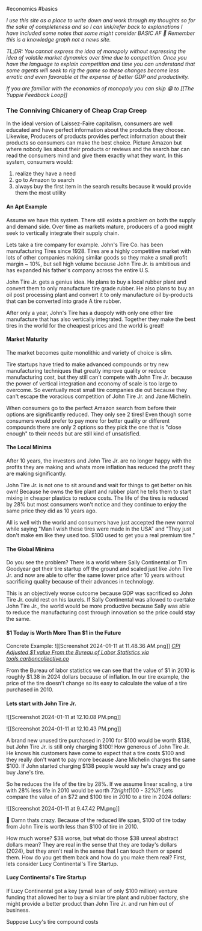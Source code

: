 #economics #basics

*I use this site as a place to write down and work through my thoughts so for the sake of completeness and so I can link/refer back to explanations I have included some notes that some might consider BASIC AF 🧐 Remember this is a knowledge graph not a news site.*

*TL;DR: You cannot express the idea of monopoly without expressing the idea of volatile market dynamics over time due to competition. Once you have the language to explain competition and time you can understand that some agents will seek to rig the game so these changes become less erratic and even favorable at the expense of better GDP and productivity.*

*If you are familiar with the economics of monopoly you can skip 😁 to [[The Yuppie Feedback Loop]]*
### The Conniving Chicanery of  Cheap Crap Creep
In the ideal version of Laissez-Faire capitalism, consumers are well educated and have perfect information about the products they choose. Likewise, Producers of products provides perfect information about their products so consumers can make the best choice. Picture Amazon but where nobody lies about their products or reviews and the search bar can read the consumers mind and give them exactly what they want. In this system, consumers would: 
1. realize they have a need 
2. go to Amazon to search
3. always buy the first item in the search results because it would provide them the most utility
#### An Apt Example
Assume we have this system. There still exists a problem on both the supply and demand side. Over time as markets mature, producers of a good might seek to vertically integrate their supply chain. 

Lets take a tire company for example. John's Tire Co. has been manufacturing Tires since 1928. Tires are a highly competitive market with lots of other companies making similar goods so they make a small profit margin ~ 10%, but sell high volume because John Tire Jr. is ambitious and has expanded his father's company across the entire U.S. 

John Tire Jr. gets a genius idea. He plans to buy a local rubber plant and convert them to only manufacture tire grade rubber. He also plans to buy an oil post processing plant and convert it to only manufacture oil by-products that can be converted into grade A tire rubber. 

After only a year, John's Tire has a duopoly with only one other tire manufacture that has also vertically integrated. Together they make the best tires in the world for the cheapest prices and the world is great!

#### Market Maturity
The market becomes quite monolithic and variety of choice is slim.

Tire startups have tried to make advanced compounds or try new manufacturing techniques that greatly improve quality or reduce manufacturing cost, but they still can't compete with John Tire Jr. because the power of vertical integration and economy of scale is too large to overcome. So eventually most small tire companies die out because they can't escape the voracious competition of John Tire Jr. and Jane Michelin. 

When consumers go to the perfect Amazon search from before their options are significantly reduced. They only see 2 tires! Even though some consumers would prefer to pay more for better quality or different compounds there are only 2 options so they pick the one that is "close enough" to their needs but are still kind of unsatisfied. 

#### The Local Minima
After 10 years, the investors and John Tire Jr. are no longer happy with the profits they are making and whats more inflation has reduced the profit they are making significantly. 

John Tire Jr. is not one to sit around and wait for things to get better on his own! Because he owns the tire plant and rubber plant he tells them to start mixing in cheaper plastics to reduce costs. The life of the tires is reduced by 28% but most consumers won't notice and they continue to enjoy the same price they did as 10 years ago.

All is well with the world and consumers have just accepted the new normal while saying "Man I wish these tires were made in the USA" and "They just don't make em like they used too. $100 used to get you a real premium tire."

#### The Global Minima
Do you see the problem? There is a world where Sally Continental or Tim Goodyear got their tire startup off the ground and scaled just like John Tire Jr. and now are able to offer the same lower price after 10 years without sacrificing quality because of their advances in technology.

This is an objectively worse outcome because GDP was sacrificed so John Tire Jr. could rest on his laurels. If Sally Continental was allowed to overtake John Tire Jr., the world would be more productive because Sally was able to reduce the manufacturing cost through innovation so the price could stay the same.

#### $1 Today is Worth More Than $1 in the Future
Concrete Example:
![[Screenshot 2024-01-11 at 11.48.36 AM.png]]
[*CPI Adjusted $1 value From the Bureau of Labor Statistics via tools.carboncollective.co*](https://tools.carboncollective.co/inflation/us/2010/1/)

From the Bureau of labor statistics we can see that the value of $1 in 2010 is roughly $1.38 in 2024 dollars because of inflation. In our tire example, the price of the tire doesn't change so its easy to calculate the value of a tire purchased in 2010. 

#### Lets start with John Tire Jr.

![[Screenshot 2024-01-11 at 12.10.08 PM.png]]

![[Screenshot 2024-01-11 at 12.10.43 PM.png]]

A brand new unused tire purchased in 2010 for $100 would be worth $138, but John Tire Jr. is still only charging $100! How generous of John Tire Jr. He knows his customers have come to expect that a tire costs $100 and they really don't want to pay more because Jane Michelin charges the same $100. If John started charging $138 people would say he's crazy and go buy Jane's tire. 

So he reduces the life of the tire by 28%. If we assume linear scaling, a tire with 28% less life in 2010 would be worth $72 right ($100 - 32%)? Lets compare the value of an $72 and $100 tire in 2010 to a tire in 2024 dollars: 

![[Screenshot 2024-01-11 at 9.47.42 PM.png]]

🤔 Damn thats crazy. Because of the reduced life span, $100 of tire today from John Tire is worth less than $100 of tire in 2010.

How much worse? $38 worse, but what do those $38 unreal abstract dollars mean? They are real in the sense that they are today's dollars (2024), but they aren't real in the sense that I can touch them or spend them. How do you get them back and how do you make them real? First, lets consider Lucy Continental's Tire Startup.

#### Lucy Continental's Tire Startup

If Lucy Continental got a key (small loan of only $100 million) venture funding that allowed her to buy a similar tire plant and rubber factory, she might provide a better product than John Tire Jr. and run him out of business.

Suppose Lucy's tire compound costs 


